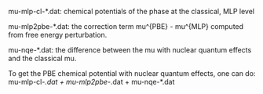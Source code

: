 mu-mlp-cl-*.dat: chemical potentials of the phase at the classical, MLP level

mu-mlp2pbe-*.dat: the correction term mu^{PBE} - mu^{MLP} computed from free energy perturbation.

mu-nqe-*.dat: the difference between the mu with nuclear quantum effects and the classical mu.

To get the PBE chemical potential with nuclear quantum effects, one can do:
mu-mlp-cl-*.dat + mu-mlp2pbe-*.dat + mu-nqe-*.dat
